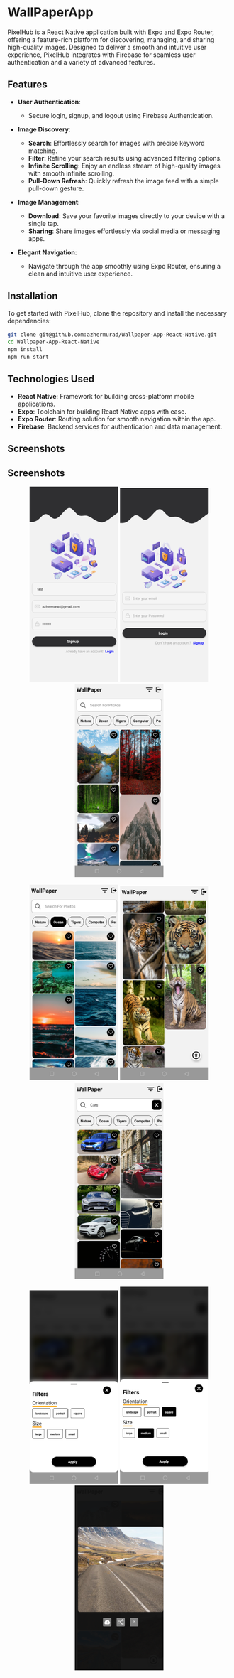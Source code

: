 # WallPaperApp

PixelHub is a React Native application built with Expo and Expo Router, offering a feature-rich platform for discovering, managing, and sharing high-quality images. Designed to deliver a smooth and intuitive user experience, PixelHub integrates with Firebase for seamless user authentication and a variety of advanced features.

## Features

- **User Authentication**:
  - Secure login, signup, and logout using Firebase Authentication.

- **Image Discovery**:
  - **Search**: Effortlessly search for images with precise keyword matching.
  - **Filter**: Refine your search results using advanced filtering options.
  - **Infinite Scrolling**: Enjoy an endless stream of high-quality images with smooth infinite scrolling.
  - **Pull-Down Refresh**: Quickly refresh the image feed with a simple pull-down gesture.

- **Image Management**:
  - **Download**: Save your favorite images directly to your device with a single tap.
  - **Sharing**: Share images effortlessly via social media or messaging apps.

- **Elegant Navigation**:
  - Navigate through the app smoothly using Expo Router, ensuring a clean and intuitive user experience.

## Installation

To get started with PixelHub, clone the repository and install the necessary dependencies:

```bash
git clone git@github.com:azhermurad/Wallpaper-App-React-Native.git
cd Wallpaper-App-React-Native
npm install
npm run start
```

## Technologies Used

- **React Native**: Framework for building cross-platform mobile applications.
- **Expo**: Toolchain for building React Native apps with ease.
- **Expo Router**: Routing solution for smooth navigation within the app.
- **Firebase**: Backend services for authentication and data management.


## Screenshots
## Screenshots

<p align="center">
  <img src="https://github.com/azhermurad/Wallpaper-App-React-Native/blob/main/assets/images/1.png" alt="Screenshot 1" width="200"/>
  <img src="https://github.com/azhermurad/Wallpaper-App-React-Native/blob/main/assets/images/2.png" alt="Screenshot 2" width="200"/>
  <img src="https://github.com/azhermurad/Wallpaper-App-React-Native/blob/main/assets/images/3.png" alt="Screenshot 3" width="200"/>
</p>
<p align="center">
  <img src="https://github.com/azhermurad/Wallpaper-App-React-Native/blob/main/assets/images/4.png" alt="Screenshot 4" width="200"/>
  <img src="https://github.com/azhermurad/Wallpaper-App-React-Native/blob/main/assets/images/5.png" alt="Screenshot 5" width="200"/>
  <img src="https://github.com/azhermurad/Wallpaper-App-React-Native/blob/main/assets/images/6.png" alt="Screenshot 6" width="200"/>
</p>
<p align="center">
  <img src="https://github.com/azhermurad/Wallpaper-App-React-Native/blob/main/assets/images/7.png" alt="Screenshot 7" width="200"/>
  <img src="https://github.com/azhermurad/Wallpaper-App-React-Native/blob/main/assets/images/8.png" alt="Screenshot 8" width="200"/>
  <img src="https://github.com/azhermurad/Wallpaper-App-React-Native/blob/main/assets/images/9.png" alt="Screenshot 9" width="200"/>
</p>

